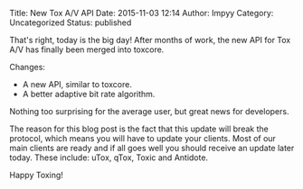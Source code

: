 Title: New Tox A/V API
Date: 2015-11-03 12:14
Author: Impyy
Category: Uncategorized
Status: published

That's right, today is the big day! After months of work, the new API
for Tox A/V has finally been merged into toxcore.

Changes:

-   A new API, similar to toxcore.
-   A better adaptive bit rate algorithm.

Nothing too surprising for the average user, but great news for
developers.

The reason for this blog post is the fact that this update will
break the protocol, which means you will have to update your clients.
Most of our main clients are ready and if all goes well you should
receive an update later today. These include: uTox, qTox, Toxic and
Antidote.

Happy Toxing!
